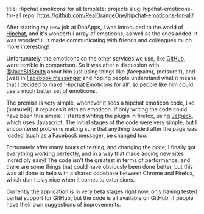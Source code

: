 title: Hipchat emoticons for all
template: projects
slug: hipchat-emoticons-for-all
repo: https://github.com/RealOrangeOne/hipchat-emoticons-for-all/

After starting my new job at DabApps, I was introduced to the world of [Hipchat](https://hipchat.com), and it's wonderful array of emoticons, as well as the ones added. It was wonderful, it made communicating with friends and colleagues much more interesting!

Unfortunately, the emoticons on the other services we use, like [GitHub](https://github.com), were terrible in comparison. So it was after a discussion with [@JakeSidSmith](https://github.com/jakesidsmith) about him just using things like (facepalm), (notsureif), and (wat) in [Facebook messenger](https://www.messenger.com/) and hoping people understand what it means, that I decided to make 'Hipchat Emoticons for all', so people like him could use a much better set of emoticons.

The premiss is very simple, whenever it sees a hipchat emoticon code, like (notsureif), it replaces it with an emoticon. If only writing the code could have been this simple! I started writing the plugin in firefox, using [Jetpack](https://wiki.mozilla.org/Jetpack), which uses Javascript. The initial stages of the code were very simple, but I encountered problems making sure that anything loaded after the page was loaded (such as a Facebook message), be changed too.

Fortunately after many hours of testing, and changing the code, I finally got everything working perfectly, and in a way that made adding new sites incredibly easy! The code isn't the greatest in terms of performance, and there are some things that could have obviously been done better, but this was all done to help with a shared codebase between Chrome and Firefox, which don't play nice when it comes to extensions.

Currently the application is in very beta stages right now, only having tested partial support for GitHub, but the code is all available on GitHub, if people have their own suggestions of improvements.
